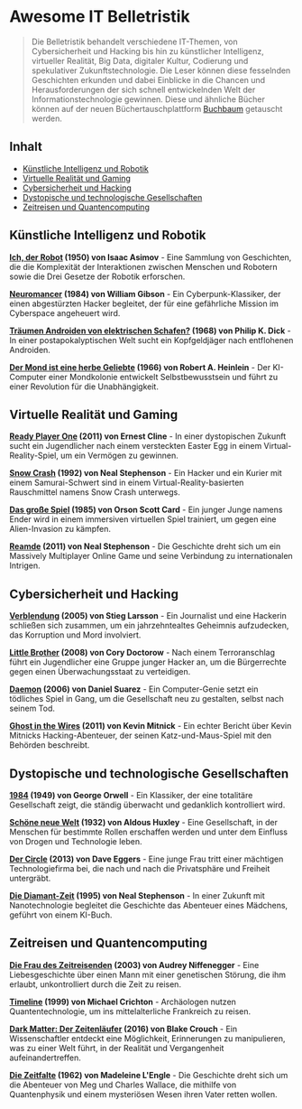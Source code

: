 # Awesome IT Belletristik 
> Die Belletristik behandelt verschiedene IT-Themen, von Cybersicherheit und Hacking bis hin zu künstlicher Intelligenz, virtueller Realität, Big Data, digitaler Kultur, Codierung und spekulativer Zukunftstechnologie. Die Leser können diese fesselnden Geschichten erkunden und dabei Einblicke in die Chancen und Herausforderungen der sich schnell entwickelnden Welt der Informationstechnologie gewinnen. Diese und ähnliche Bücher können auf der neuen Büchertauschplattform [Buchbaum](https://buchbaum.de) getauscht werden.

## Inhalt

* [Künstliche Intelligenz und Robotik](#künstliche-intelligenz-und-robotik)
* [Virtuelle Realität und Gaming](#virtuelle-realität-und-gaming)
* [Cybersicherheit und Hacking](#cybersicherheit-und-hacking)
* [Dystopische und technologische Gesellschaften](#dystopische-und-technologische-gesellschaften)
* [Zeitreisen und Quantencomputing](#zeitreisen-und-quantencomputing)

## Künstliche Intelligenz und Robotik

**[Ich, der Robot](https://buchbaum.de/book/be74142f-4111-4a77-8570-f0ef56585067/ich-der-robot-science-fiction-roman-by-isaac-asimov) (1950) von Isaac Asimov** - Eine Sammlung von Geschichten, die die Komplexität der Interaktionen zwischen Menschen und Robotern sowie die Drei Gesetze der Robotik erforschen.

**[Neuromancer](https://buchbaum.de/book/83a82796-637f-4c26-8d48-cea2020223d1/neuromancer-by-william-gibson) (1984) von William Gibson** - Ein Cyberpunk-Klassiker, der einen abgestürzten Hacker begleitet, der für eine gefährliche Mission im Cyberspace angeheuert wird.

**[Träumen Androiden von elektrischen Schafen?](https://buchbaum.de/book/b99085f4-3b70-4d38-940e-521e704eb45d/blade-runner-traumen-androiden-von-elektrischen-schafen-by-philip-k-dick) (1968) von Philip K. Dick** - In einer postapokalyptischen Welt sucht ein Kopfgeldjäger nach entflohenen Androiden.

**[Der Mond ist eine herbe Geliebte](https://buchbaum.de/book/505d7d19-00b1-4b77-9bc9-53f0b309953a/der-mond-ist-eine-herbe-geliebte-science-fiction-roman-by-robert-anson-heinlein) (1966) von Robert A. Heinlein** - Der KI-Computer einer Mondkolonie entwickelt Selbstbewusstsein und führt zu einer Revolution für die Unabhängigkeit.

## Virtuelle Realität und Gaming

**[Ready Player One](https://buchbaum.de/book/0658fe7d-1bae-42e9-bab0-1cee2365b7a2/ready-player-one-by-ernest-cline) (2011) von Ernest Cline** - In einer dystopischen Zukunft sucht ein Jugendlicher nach einem versteckten Easter Egg in einem Virtual-Reality-Spiel, um ein Vermögen zu gewinnen.

**[Snow Crash](https://buchbaum.de/book/36aa09df-163c-46eb-9e66-4284e561c1fe/snow-crash-by-neal-stephenson) (1992) von Neal Stephenson** - Ein Hacker und ein Kurier mit einem Samurai-Schwert sind in einem Virtual-Reality-basierten Rauschmittel namens Snow Crash unterwegs.

**[Das große Spiel](https://buchbaum.de/book/caef0ccd-f6ed-44dc-965c-6fd96a1cc233/das-grosse-spiel-by-orson-scott-card) (1985) von Orson Scott Card** - Ein junger Junge namens Ender wird in einem immersiven virtuellen Spiel trainiert, um gegen eine Alien-Invasion zu kämpfen.

**[Reamde](https://buchbaum.de/book/1e26a1a1-9abc-48f6-80dd-e60ba1bb11b2/reamde-neal-stephenson-by-neal-stephenson) (2011) von Neal Stephenson** - Die Geschichte dreht sich um ein Massively Multiplayer Online Game und seine Verbindung zu internationalen Intrigen.

## Cybersicherheit und Hacking

**[Verblendung](https://buchbaum.de/book/e2c9304d-c8bb-4cf8-89ea-1be146cdae8f/verblendung-by-stieg-larsson) (2005) von Stieg Larsson** - Ein Journalist und eine Hackerin schließen sich zusammen, um ein jahrzehntealtes Geheimnis aufzudecken, das Korruption und Mord involviert.

**[Little Brother](https://buchbaum.de/book/1348ec85-e86e-46ce-9703-dd287ad129aa/little-brother-by-cory-doctorow) (2008) von Cory Doctorow** - Nach einem Terroranschlag führt ein Jugendlicher eine Gruppe junger Hacker an, um die Bürgerrechte gegen einen Überwachungsstaat zu verteidigen.

**[Daemon](https://buchbaum.de/book/f9c481d2-17f0-47b9-9221-446f9d95ff64/daemon-by-daniel-suarez) (2006) von Daniel Suarez** - Ein Computer-Genie setzt ein tödliches Spiel in Gang, um die Gesellschaft neu zu gestalten, selbst nach seinem Tod.

**[Ghost in the Wires](https://buchbaum.de/book/ef2be0ad-7f79-449a-9c7c-bc0c49bed03b/ghost-in-the-wires-my-adventures-as-the-worlds-most-wanted-hacker-by-kevin-mitnick) (2011) von Kevin Mitnick** - Ein echter Bericht über Kevin Mitnicks Hacking-Abenteuer, der seinen Katz-und-Maus-Spiel mit den Behörden beschreibt.

## Dystopische und technologische Gesellschaften

**[1984](https://buchbaum.de/book/8ac3275e-2591-4a19-875b-0e383c481a9f/1984-by-george-orwell) (1949) von George Orwell** - Ein Klassiker, der eine totalitäre Gesellschaft zeigt, die ständig überwacht und gedanklich kontrolliert wird.

**[Schöne neue Welt](https://buchbaum.de/book/e3c30c38-d0a0-4fa5-9f4a-a45d4ce3dafd/schone-neue-welt-by-aldous-huxley) (1932) von Aldous Huxley** - Eine Gesellschaft, in der Menschen für bestimmte Rollen erschaffen werden und unter dem Einfluss von Drogen und Technologie leben.

**[Der Circle](https://buchbaum.de/book/b9356d9b-d2e7-4ead-99eb-79a3e92fec0f/der-circle-by-dave-eggers) (2013) von Dave Eggers** - Eine junge Frau tritt einer mächtigen Technologiefirma bei, die nach und nach die Privatsphäre und Freiheit untergräbt.

**[Die Diamant-Zeit](https://buchbaum.de/book/879cacd9-eddf-4635-b544-158b11ae99fd/diamond-age-die-grenzwelt-by-neal-stephenson) (1995) von Neal Stephenson** - In einer Zukunft mit Nanotechnologie begleitet die Geschichte das Abenteuer eines Mädchens, geführt von einem KI-Buch.

## Zeitreisen und Quantencomputing

**[Die Frau des Zeitreisenden](https://buchbaum.de/book/d9339fba-7723-4d0a-9e0c-8191d7e115f2/die-frau-des-zeitreisenden-by-audrey-niffenegger) (2003) von Audrey Niffenegger** - Eine Liebesgeschichte über einen Mann mit einer genetischen Störung, die ihm erlaubt, unkontrolliert durch die Zeit zu reisen.

**[Timeline](https://buchbaum.de/book/0804b127-812a-4749-9005-7a9b39ea1919/timeline-by-michael-crichton) (1999) von Michael Crichton** - Archäologen nutzen Quantentechnologie, um ins mittelalterliche Frankreich zu reisen.

**[Dark Matter: Der Zeitenläufer](https://buchbaum.de/book/43ba9fdf-aff5-4a48-b610-029693987726/dark-matter-der-zeitenlaufer-by-blake-crouch) (2016) von Blake Crouch** - Ein Wissenschaftler entdeckt eine Möglichkeit, Erinnerungen zu manipulieren, was zu einer Welt führt, in der Realität und Vergangenheit aufeinandertreffen.

**[Die Zeitfalte](https://buchbaum.de/book/aae3ed95-0494-4857-969a-8775559be419/die-zeitfalte-by-madeleine-lengle) (1962) von Madeleine L'Engle** - Die Geschichte dreht sich um die Abenteuer von Meg und Charles Wallace, die mithilfe von Quantenphysik und einem mysteriösen Wesen ihren Vater retten wollen.
